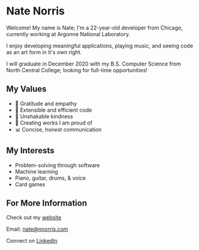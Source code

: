 # Nate Norris

Welcome! My name is Nate; I'm a 22-year-old developer from Chicago, currently working at Argonne National Laboratory.

I enjoy developing meaningful applications, playing music, and seeing code as an art form in it's own right.

I will graduate in December 2020 with my B.S. Computer Science from North Central College; looking for full-time opportunities!

## My Values
* :pray: Gratitude and empathy
* :mag_right: Extensible and efficient code
* :blue_heart: Unshakable kindness
* :raised_hands: Creating works I am proud of
* :bar_chart: Concise, honest communication

## My Interests
* Problem-solving through software
* Machine learning
* Piano, guitar, drums, & voice
* Card games

## For More Information

Check out my [website](http://nnorris.com)

Email: nate@nnorris.com

Connect on [LinkedIn](https://www.linkedin.com/in/nate-w-norris/)
